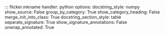 ::: flicker.mkname
    handler: python
    options:
        docstring_style: numpy
        show_source: False
        group_by_category: True
        show_category_heading: False
        merge_init_into_class: True
        docstring_section_style: table
        separate_signature: True
        show_signature_annotations: False
        unwrap_annotated: True
